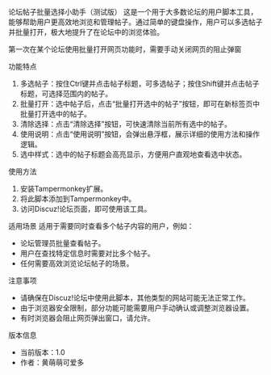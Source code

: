 论坛帖子批量选择小助手（测试版）
这是一个用于大多数论坛的用户脚本工具，能够帮助用户更高效地浏览和管理帖子。通过简单的键盘操作，用户可以多选帖子并批量打开，极大地提升了在论坛中的浏览体验。

第一次在某个论坛使用批量打开网页功能时，需要手动关闭网页的阻止弹窗


功能特点

1. 多选帖子：按住Ctrl键并点击帖子标题，可多选帖子；按住Shift键并点击帖子标题，可选择范围内的帖子。
2. 批量打开：选中帖子后，点击“批量打开选中的帖子”按钮，即可在新标签页中批量打开选中的帖子。
3. 清除选择：点击“清除选择”按钮，可快速清除当前所有选中的帖子。
4. 使用说明：点击“使用说明”按钮，会弹出悬浮框，展示详细的使用方法和操作逻辑。
5. 选中样式：选中的帖子标题会高亮显示，方便用户直观地查看选中状态。

使用方法
1. 安装Tampermonkey扩展。
2. 将此脚本添加到Tampermonkey中。
3. 访问Discuz!论坛页面，即可使用该工具。

适用场景
适用于需要同时查看多个帖子内容的用户，例如：
- 论坛管理员批量查看帖子。
- 用户在查找特定信息时需要对比多个帖子。
- 任何需要高效浏览论坛帖子的场景。

注意事项
- 请确保在Discuz!论坛中使用此脚本，其他类型的网站可能无法正常工作。
- 由于浏览器安全限制，部分功能可能需要用户手动确认或调整浏览器设置。
- 有时浏览器会阻止网页弹出窗口，请允许。

版本信息
- 当前版本：1.0
- 作者：黄萌萌可爱多

